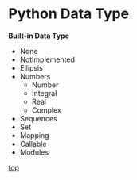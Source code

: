 # Python Data Type

**Built-in Data Type**

- None
- NotImplemented
- Ellipsis
- Numbers
    - Number
    - Integral
    - Real
    - Complex
- Sequences
- Set
- Mapping
- Callable
- Modules



[top](#)
